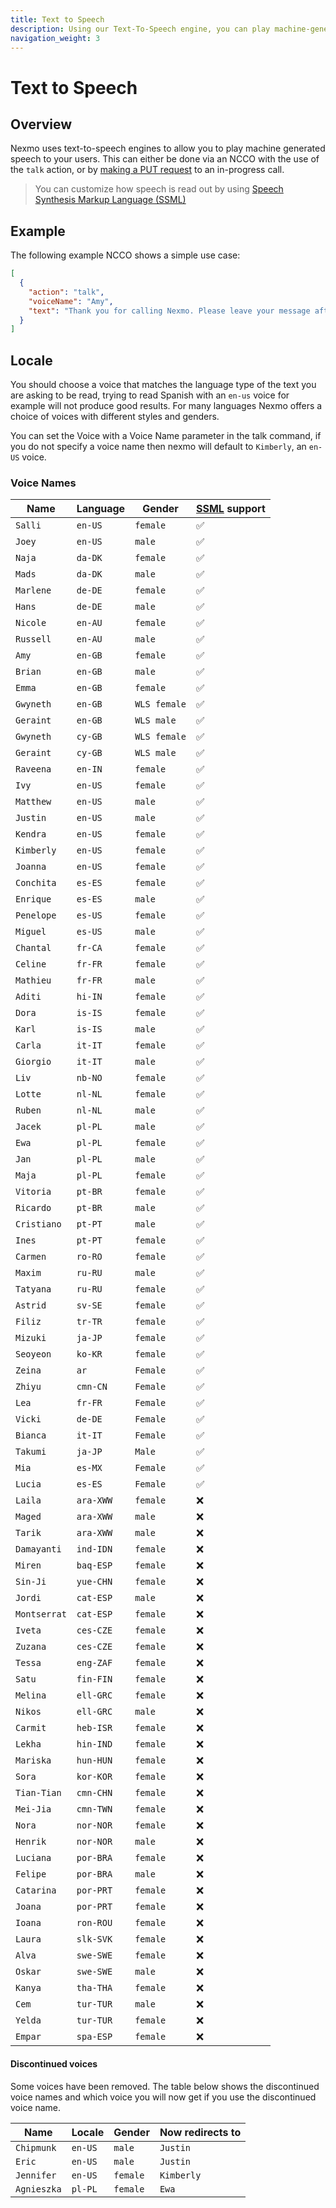 ```yaml
---
title: Text to Speech
description: Using our Text-To-Speech engine, you can play machine-generated speech to your callers
navigation_weight: 3
---
```


# Text to Speech

## Overview

Nexmo uses text-to-speech engines to allow you to play machine
generated speech to your users. This can either be done via an NCCO
with the use of the `talk` action, or by [making a PUT request](/api/voice#startTalk) to an
in-progress call.

> You can customize how speech is read out by using [Speech Synthesis Markup Language (SSML)](/voice/voice-api/guides/customizing-tts)

## Example

The following example NCCO shows a simple use case:

``` json
[
  {
    "action": "talk",
    "voiceName": "Amy",
    "text": "Thank you for calling Nexmo. Please leave your message after the tone."
  }
]
```
## Locale

You should choose a voice that matches the language type of the text
you are asking to be read, trying to read Spanish with an `en-us`
voice for example will not produce good results. For many languages
Nexmo offers a choice of voices with different styles and genders.

You can set the Voice with a Voice Name parameter in the talk command,
if you do not specify a voice name then nexmo will default to
`Kimberly`, an `en-US` voice.

### Voice Names

Name | Language | Gender | [SSML](/voice/voice-api/guides/customizing-tts) support
-- | -- | -- | -- 
`Salli` | `en-US` | `female` | ✅
`Joey` | `en-US` | `male` | ✅
`Naja` | `da-DK` | `female` | ✅
`Mads` | `da-DK` | `male` | ✅
`Marlene` | `de-DE` | `female` | ✅
`Hans` | `de-DE` | `male` | ✅
`Nicole` | `en-AU` | `female` | ✅
`Russell` | `en-AU` | `male` | ✅
`Amy` | `en-GB` | `female` | ✅
`Brian` | `en-GB` | `male` | ✅
`Emma` | `en-GB` | `female` | ✅
`Gwyneth` | `en-GB` | `WLS female` | ✅
`Geraint` | `en-GB` | `WLS male` | ✅
`Gwyneth` | `cy-GB` | `WLS female` | ✅
`Geraint` | `cy-GB` | `WLS male` | ✅
`Raveena` | `en-IN` | `female` | ✅
`Ivy` | `en-US` | `female` | ✅
`Matthew` | `en-US` | `male` | ✅
`Justin` | `en-US` | `male` | ✅
`Kendra` | `en-US` | `female` | ✅
`Kimberly` | `en-US` | `female` | ✅
`Joanna` | `en-US` | `female` | ✅
`Conchita` | `es-ES` | `female` | ✅
`Enrique` | `es-ES` | `male` | ✅
`Penelope` | `es-US` | `female` | ✅
`Miguel` | `es-US` | `male` | ✅
`Chantal` | `fr-CA` | `female` | ✅
`Celine` | `fr-FR` | `female` | ✅
`Mathieu` | `fr-FR` | `male` | ✅
`Aditi` | `hi-IN` | `female` | ✅
`Dora` | `is-IS` | `female` | ✅
`Karl` | `is-IS` | `male` | ✅
`Carla` | `it-IT` | `female` | ✅
`Giorgio` | `it-IT` | `male` | ✅
`Liv` | `nb-NO` | `female` | ✅
`Lotte` | `nl-NL` | `female` | ✅
`Ruben` | `nl-NL` | `male` | ✅
`Jacek` | `pl-PL` | `male` | ✅
`Ewa` | `pl-PL` | `female` | ✅
`Jan` | `pl-PL` | `male` | ✅
`Maja` | `pl-PL` | `female` | ✅
`Vitoria` | `pt-BR` | `female` | ✅
`Ricardo` | `pt-BR` | `male` | ✅
`Cristiano` | `pt-PT` | `male` | ✅
`Ines` | `pt-PT` | `female` | ✅
`Carmen` | `ro-RO` | `female` | ✅
`Maxim` | `ru-RU` | `male` | ✅
`Tatyana` | `ru-RU` | `female` | ✅
`Astrid` | `sv-SE` | `female` | ✅
`Filiz` | `tr-TR` | `female` | ✅
`Mizuki` | `ja-JP` | `female` | ✅
`Seoyeon`| `ko-KR` | `female`| ✅
`Zeina` | `ar` | `Female` | ✅
`Zhiyu` | `cmn-CN` | `Female` | ✅
`Lea` | `fr-FR` | `Female` | ✅
`Vicki` | `de-DE` | `Female` | ✅
`Bianca` | `it-IT` | `Female` | ✅
`Takumi` | `ja-JP` | `Male` | ✅
`Mia` | `es-MX` | `Female` | ✅
`Lucia` | `es-ES` | `Female` | ✅
`Laila` | `ara-XWW` | `female` | ❌
`Maged` | `ara-XWW` | `male` | ❌
`Tarik` | `ara-XWW` | `male` | ❌
`Damayanti` | `ind-IDN` | `female` | ❌
`Miren` | `baq-ESP` | `female` | ❌
`Sin-Ji` | `yue-CHN` | `female` | ❌
`Jordi` | `cat-ESP` | `male` | ❌
`Montserrat` | `cat-ESP` | `female` | ❌
`Iveta` | `ces-CZE` | `female` | ❌
`Zuzana` | `ces-CZE` | `female` | ❌
`Tessa` | `eng-ZAF` | `female` | ❌
`Satu` | `fin-FIN` | `female` | ❌
`Melina` | `ell-GRC` | `female` | ❌
`Nikos` | `ell-GRC` | `male` | ❌
`Carmit` | `heb-ISR` | `female` | ❌
`Lekha` | `hin-IND` | `female` | ❌
`Mariska` | `hun-HUN` | `female` | ❌
`Sora` | `kor-KOR` | `female` | ❌
`Tian-Tian` | `cmn-CHN` | `female` | ❌
`Mei-Jia` | `cmn-TWN` | `female` | ❌
`Nora` | `nor-NOR` | `female` | ❌
`Henrik` | `nor-NOR` | `male` | ❌
`Luciana` | `por-BRA` | `female` | ❌
`Felipe` | `por-BRA` | `male` | ❌
`Catarina` | `por-PRT` | `female` | ❌
`Joana` | `por-PRT` | `female` | ❌
`Ioana` | `ron-ROU` | `female` | ❌
`Laura` | `slk-SVK` | `female` | ❌
`Alva` | `swe-SWE` | `female` | ❌
`Oskar` | `swe-SWE` | `male` | ❌
`Kanya` | `tha-THA` | `female` | ❌
`Cem` | `tur-TUR` | `male` | ❌
`Yelda` | `tur-TUR` | `female` | ❌
`Empar` | `spa-ESP` | `female` | ❌

#### Discontinued voices

Some voices have been removed. The table below shows the discontinued
voice names and which voice you will now get if you use the
discontinued voice name.

Name | Locale | Gender | Now redirects to
-----|--------|--------|-----------------
`Chipmunk` | `en-US` | `male` | `Justin`
`Eric` | `en-US` | `male` | `Justin`
`Jennifer` | `en-US` | `female` | `Kimberly`
`Agnieszka` | `pl-PL` | `female` | `Ewa`

